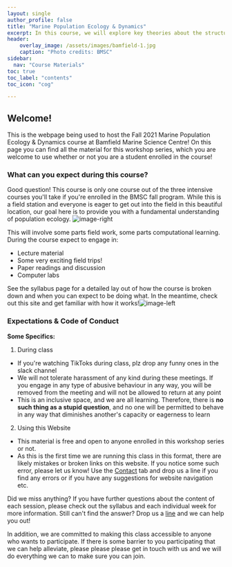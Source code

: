 ```yaml
---
layout: single
author_profile: false
title: "Marine Population Ecology & Dynamics"
excerpt: In this course, we will explore key theories about the structure and dynamics of populations, communities, and ecosystems in coastal marine environments.
header:
    overlay_image: /assets/images/bamfield-1.jpg
    caption: "Photo credits: BMSC"
sidebar:
  nav: "Course Materials"
toc: true
toc_label: "contents"
toc_icon: "cog"

---
```



## Welcome!
This is the webpage being used to host the Fall 2021 Marine Population Ecology & Dynamics course at Bamfield Marine Science Centre!
On this page you can find all the material for this workshop series, which you are welcome to use whether or not you are
a student enrolled in the course!

### What can you expect during this course? 

Good question! This course is only one course out of the three intensive courses you'll take if you're enrolled in the BMSC fall program. While this is a field station and everyone is eager to get out into the field in this beautiful location, our goal here is to provide you with a fundamental understanding of population ecology. 
![image-right](https://colebrookson.github.io/marine-pop-ecol/assets/images/bamfield-2.jpeg)

This will involve some parts field work, some parts computational learning. During the course expect to engage in: 
- Lecture material
- Some very exciting field trips!
- Paper readings and discussion
- Computer labs

See the syllabus page for a detailed lay out of how the course is broken down and when you can expect to be doing what. In the meantime, check out this site and get familiar with how it works!![image-left](https://colebrookson.github.io/marine-pop-ecol/assets/images/project-matrix.png)


### Expectations & Code of Conduct



**Some Specifics:**
1. During class
  - If you're watching TikToks during class, plz drop any funny ones in the slack channel
  - We will not tolerate harassment of any kind during these meetings. If you engage in any type of abusive behaviour in any way, you will be removed from the meeting and will not be allowed to return at any point
  - This is an inclusive space, and we are all learning. Therefore, there is **no such thing as a stupid question**, and no one will be permitted to behave in
  any way that diminishes another's capacity or eagerness to learn

2. Using this Website
  - This material is free and open to anyone enrolled in this workshop series or not. 
  - As this is the first time we are running this class in this format, there are likely mistakes or broken links on this website. If you notice some such error, please let us know! Use the [Contact](/contact/) tab and drop us a line if you find any errors or if you have any suggestions for website navigation etc.


Did we miss anything? If you have further questions about the content of each session, please check out the syllabus and each individual week for more information. Still can't find the answer? Drop us a [line](/contact/) and we can help you out!

In addition, we are committed to making this class accessible to anyone who wants to participate. If there is some barrier to you participating that we can help alleviate, please please please get in touch with us and we will do everything we can to make sure you can join.
